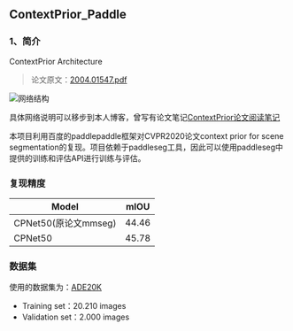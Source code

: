 ## ContextPrior_Paddle

### 1、简介

ContextPrior Architecture

> 论文原文：[2004.01547.pdf ](https://arxiv.org/pdf/2004.01547.pdf)

![网络结构](https://blog.puqing.work/p/context-prior-for-scene-segmentation%E8%AE%BA%E6%96%87%E9%98%85%E8%AF%BB%E7%AC%94%E8%AE%B0/CPNet_hu6ad48c13c72a068fc4507e0e9bb0faee_73339_1024x0_resize_q75_box.jpg)

具体网络说明可以移步到本人博客，曾写有论文笔记[ContextPrior论文阅读笔记](https://blog.puqing.work/p/context-prior-for-scene-segmentation%E8%AE%BA%E6%96%87%E9%98%85%E8%AF%BB%E7%AC%94%E8%AE%B0/)

本项目利用百度的paddlepaddle框架对CVPR2020论文context prior for scene
segmentation的复现。项目依赖于paddleseg工具，因此可以使用paddleseg中提供的训练和评估API进行训练与评估。

### 复现精度

| Model                | mIOU  |
| -------------------- | ----- |
| CPNet50(原论文mmseg) | 44.46 |
| CPNet50              | 45.78  |

### 数据集

使用的数据集为：[ADE20K](https://groups.csail.mit.edu/vision/datasets/ADE20K/)

- Training set：20.210 images
- Validation set：2.000 images
